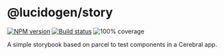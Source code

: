 # @lucidogen/story

[![NPM version][npm-image]][npm-url]
[![Build status][travis-image]][travis-url]
![100% coverage](coverage-image)

[npm-image]: https://img.shields.io/npm/v/@lucidogen/story.svg?style=flat
[npm-url]: https://npmjs.org/package/@lucidogen/story
[travis-image]: https://img.shields.io/travis/lucidogen/lucidogen.svg?style=flat
[travis-url]: https://travis-ci.org/lucidogen/lucidogen
[coverage-image]: https://user-images.githubusercontent.com/21707/42124583-7f5478c4-7c65-11e8-8d01-36851d49a8ab.png

A simple storybook based on parcel to test components in a Cerebral app.
